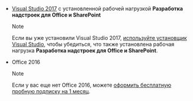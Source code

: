 - [Visual Studio 2017](https://www.visualstudio.com/vs/) с установленной рабочей нагрузкой **Разработка надстроек для Office и SharePoint**

    > [!NOTE]
    > Если вы уже установили Visual Studio 2017, [используйте установщик Visual Studio](https://docs.microsoft.com/ru-ru/visualstudio/install/modify-visual-studio), чтобы убедиться, что также установлена рабочая нагрузка **Разработка надстроек для Office и SharePoint**. 

- Office 2016 
    
    > [!NOTE]
    > Если у вас еще нет Office 2016, можете [оформить бесплатную пробную подписку на 1 месяц](http://office.microsoft.com/en-us/try/?WT%2Eintid1=ODC%5FENUS%5FFX101785584%5FXT104056786).